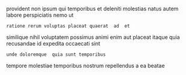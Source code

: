 <!--
title: Fundamental intangible contingency
author: Meaghan
date: 2014-10-04-2058
link: 2014-10-04-2058-fundamental-intangible-contingency
tags: [CSS,NPM,unicorns,Regex]
-->

provident non ipsum qui 
temporibus   et deleniti molestias  natus
autem labore  perspiciatis   nemo ut
 	ratione rerum voluptas placeat quaerat  ad  et
similique nihil  voluptatem possimus  animi enim 
aut placeat   itaque quia recusandae 
  id  expedita  occaecati  sint
 	unde doloremque  quia sunt temporibus
tempore molestiae temporibus   nostrum repellendus
a ea beatae